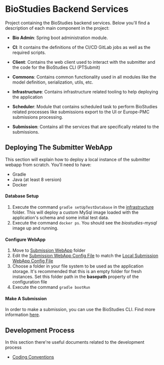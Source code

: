 # BioStudies Backend Services

Project containing the BioStudies backend services. Below you'll find a description of each main component in the
project:

* **Bio Admin**:
Spring boot administration module.

* **CI**:
It contains the definitions of the CI/CD GitLab jobs as well as the required scripts.

* **Client**:
Contains the web client used to interact with the submitter and the code for the BioStudies CLI (PTSubmit)

* **Commons**:
Contains common functionality used in all modules like the model definition, serialization, utils, etc. 

* **Infrastructure**:
Contains infrastructure related tooling to help deploying the application

* **Scheduler**:
Module that contains scheduled task to perform BioStudies related processes like submissions export to the UI or
Europe-PMC submissions processing.

* **Submission**:
Contains all the services that are specifically related to the submissions.


## Deploying The Submitter WebApp
This section will explain how to deploy a local instance of the submitter webapp from scratch. You'll need to have:
* Gradle
* Java (at least 8 version)
* Docker

#### Database Setup
1. Execute the command `gradle setUpTestDatabase` in the [infrastructure](infrastructure) folder. This will deploy a
custom MySql image loaded with the application's schema and some initial test data.
2. Execute the command `docker ps`. You should see the _biostudies-mysql_ image up and running.

#### Configure WebApp
1. Move to [Submission WebApp](submission/submission-webapp) folder
2. Edit the [Submission WebApp Config File](submission/submission-webapp/src/main/resources/application.yml) to match
the [Local Submission WebApp Config File](submission/submission-webapp/src/main/resources/application-local.yml)
3. Choose a folder in your file system to be used as the application storage. It's recommended that this is an empty
folder for fresh instances. Set this folder path in the **basepath** property of the configuration file
4. Execute the command `gradle bootRun`

#### Make A Submission
In order to make a submission, you can use the BioStudies CLI. Find more information
[here](client/bio-commandline/README.md).

## Development Process
In this section there're useful documents related to the development process
- [Coding Conventions](/docs/Coding_Conventions.md)
